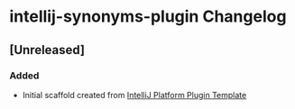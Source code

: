 <!-- Keep a Changelog guide -> https://keepachangelog.com -->

# intellij-synonyms-plugin Changelog

## [Unreleased]
### Added
- Initial scaffold created from [IntelliJ Platform Plugin Template](https://github.com/JetBrains/intellij-platform-plugin-template)
